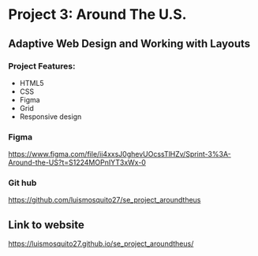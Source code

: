 # Project 3: Around The U.S.

## Adaptive Web Design and Working with Layouts

### Project Features:

- HTML5
- CSS
- Figma
- Grid
- Responsive design

### Figma

https://www.figma.com/file/ii4xxsJ0ghevUOcssTlHZv/Sprint-3%3A-Around-the-US?t=S1224MOPnIYT3xWx-0

### Git hub

https://github.com/luismosquito27/se_project_aroundtheus

## Link to website

https://luismosquito27.github.io/se_project_aroundtheus/
